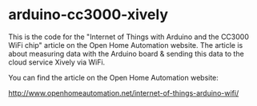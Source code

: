 arduino-cc3000-xively
=====================

This is the code for the "Internet of Things with Arduino and the CC3000 WiFi chip" article on the Open Home Automation website. The article is about measuring data with the Arduino board & sending this data to the cloud service Xively via WiFi.

You can find the article on the Open Home Automation website:

http://www.openhomeautomation.net/internet-of-things-arduino-wifi/
